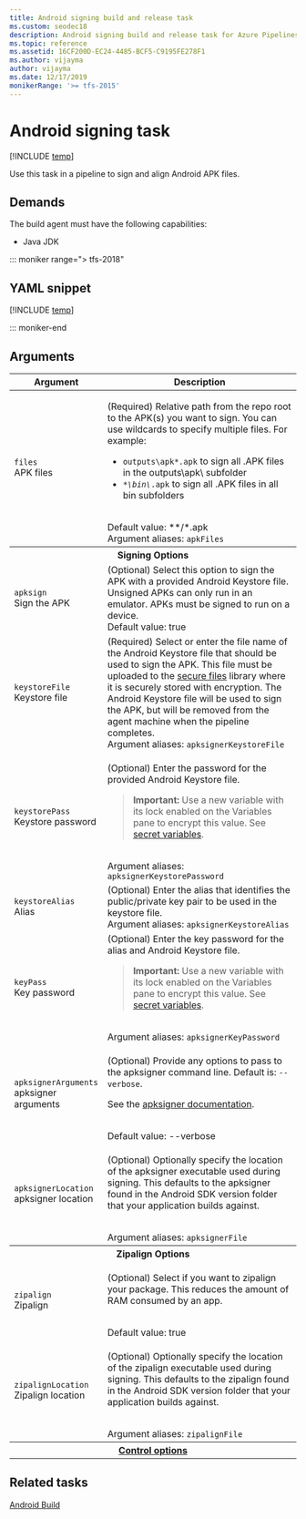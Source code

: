```yaml
---
title: Android signing build and release task
ms.custom: seodec18
description: Android signing build and release task for Azure Pipelines and Team Foundation Server (TFS)
ms.topic: reference
ms.assetid: 16CF200D-EC24-4485-BCF5-C9195FE278F1
ms.author: vijayma
author: vijayma
ms.date: 12/17/2019
monikerRange: '>= tfs-2015'
---
```


# Android signing task

[!INCLUDE [temp](../../includes/version-tfs-2015-rtm.md)]

Use this task in a pipeline to sign and align Android APK files.

## Demands

The build agent must have the following capabilities:

* Java JDK

::: moniker range="> tfs-2018"

## YAML snippet

[!INCLUDE [temp](../includes/yaml/AndroidSigningV3.md)]

::: moniker-end

## Arguments

<table>
   <thead>
      <tr>
         <th>Argument</th>
         <th>Description</th>
      </tr>
   </thead>
   <tr>
      <td><code>files</code><br/>APK files</td>
      <td>
         <p>(Required) Relative path from the repo root to the APK(s) you want to sign.  You can use wildcards to specify multiple files. For example:</p>
         <ul>
            <li><code>outputs\apk*.apk</code> to sign all .APK files in the outputs\apk\ subfolder</li>
            <li><code><em>*\bin\</em>.apk</code> to sign all .APK files in all bin subfolders</li>
         </ul>
         <br/>Default value: **/*.apk<br/>
         Argument aliases: <code>apkFiles</code>
      </td>
   </tr>
   <tr>
      <th style="text-align: center" colspan="2">Signing Options</th>
   </tr>
   <tr>
      <td><code>apksign</code><br/>Sign the APK</td>
      <td>
         (Optional) Select this option to sign the APK with a provided Android Keystore file. Unsigned APKs can only run in an emulator. APKs must be signed to run on a device.<br/>Default value: true
      </td>
   </tr>
   <tr>
      <td><code>keystoreFile</code><br/>Keystore file</td>
      <td>
         (Required) Select or enter the file name of the Android Keystore file that should be used to sign the APK. This file must be uploaded to the <a href="../../library/secure-files.md" data-raw-source="[secure files](../../library/secure-files.md)">secure files</a> library where it is securely stored with encryption. The Android Keystore file will be used to sign the APK, but will be removed from the agent machine when the pipeline completes.<br/>Argument aliases: <code>apksignerKeystoreFile</code>
      </td>
   </tr>
   <tr>
      <td><code>keystorePass</code><br/>Keystore password</td>
      <td>
         <p>(Optional) Enter the password for the provided Android Keystore file.</p>
         <blockquote><strong>Important: </strong> Use a new variable with its lock enabled on the Variables pane to encrypt this value. See <a href="../../process/variables.md#secret-variables" data-raw-source="[secret variables](../../process/variables.md#secret-variables)">secret variables</a>.</blockquote><br/>Argument aliases: <code>apksignerKeystorePassword</code>
      </td>
   </tr>
   <tr>
      <td><code>keystoreAlias</code><br/>Alias</td>
      <td>
         (Optional) Enter the alias that identifies the public/private key pair to be used in the keystore file.<br/>Argument aliases: <code>apksignerKeystoreAlias</code>
      </td>
   </tr>
   <tr>
      <td><code>keyPass</code><br/>Key password</td>
      <td>
         (Optional) Enter the key password for the alias and Android Keystore file.
         <blockquote><strong>Important: </strong> Use a new variable with its lock enabled on the Variables pane to encrypt this value. See <a href="../../process/variables.md#secret-variables" data-raw-source="[secret variables](../../process/variables.md#secret-variables)">secret variables</a>.</blockquote><br/>Argument aliases: <code>apksignerKeyPassword</code>
      </td>
   </tr>
   <tr>
      <td><code>apksignerArguments</code><br/>apksigner arguments</td>
      <td>
         <p>(Optional) Provide any options to pass to the apksigner command line. Default is: <code>--verbose</code>.</p>
         <p>See the <a href="https://developer.android.com/studio/command-line/apksigner" data-raw-source="[apksigner documentation](https://developer.android.com/studio/command-line/apksigner)">apksigner documentation</a>.</p><br/>Default value: --verbose
      </td>
   </tr>
   <tr>
      <td><code>apksignerLocation</code><br/>apksigner location</td>
      <td>
         <p>(Optional) Optionally specify the location of the apksigner executable used during signing. This defaults to the apksigner found in the Android SDK version folder that your application builds against.</p><br/>Argument aliases: <code>apksignerFile</code>
      </td>
   </tr>
   <tr>
      <th style="text-align: center" colspan="2">Zipalign Options</th>
   </tr>
   <tr>
      <td><code>zipalign</code><br/>Zipalign</td>
      <td>
         <p>(Optional) Select if you want to zipalign your package. This reduces the amount of RAM consumed by an app.</p><br/>Default value: true
      </td>
   </tr>
   <tr>
      <td><code>zipalignLocation</code><br/>Zipalign location</td>
      <td>
         <p>(Optional) Optionally specify the location of the zipalign executable used during signing. This defaults to the zipalign found in the Android SDK version folder that your application builds against.</p><br/>Argument aliases: <code>zipalignFile</code>
      </td>
   </tr>
   <tr>
      <th style="text-align: center" colspan="2"><a href="~/pipelines/process/tasks.md#controloptions" data-raw-source="[Control options](../../process/tasks.md#controloptions)">Control options</a></th>
   </tr>
</table>

## Related tasks

[Android Build](android-build.md)
